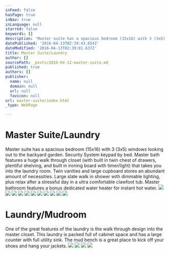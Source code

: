 ```yaml
---
inFeed: false
hasPage: true
inNav: true
inLanguage: null
starred: false
keywords: []
description: 'Master suite has a spacious bedroom (15x16) with 3 (3x5) windows looking out to the backyard garden. Security System keypad by bed. Master bath features a huge walk through closet (with built in twin chest of drawers, plentiful shelving, and built in ironing board with timer/light) that takes you into the laundry room. Twin vanities and large cupboard stores an abundant amount of necessities. Large slate walk in shower with dimmable lighting, plus relax after a stressful day in a ultra comfortable clawfoot tub. Master bathroom features a bonus dedicated water heater for instant hot water.'
datePublished: '2016-04-13T02:39:43.854Z'
dateModified: '2016-04-13T02:39:01.637Z'
title: Master Suite/Laundry
author: []
sourcePath: _posts/2016-04-12-master-suite.md
published: true
authors: []
publisher:
  name: null
  domain: null
  url: null
  favicon: null
url: master-suite/index.html
_type: WebPage

---
```

# Master Suite/Laundry

Master suite has a spacious bedroom (15x16) with 3 (3x5) windows looking out to the backyard garden. Security System keypad by bed. Master bath features a huge walk through closet (with built in twin chest of drawers, plentiful shelving, and built in ironing board with timer/light) that takes you into the laundry room. Twin vanities and large cupboard stores an abundant amount of necessities. Large slate walk in shower with dimmable lighting, plus relax after a stressful day in a ultra comfortable clawfoot tub. Master bathroom features a bonus dedicated water heater for instant hot water.
![](https://s3-us-west-2.amazonaws.com/the-grid-img/p/e60df9fdea9f725921f051ef167041b41c593276.jpg)
![](https://s3-us-west-2.amazonaws.com/the-grid-img/p/587c4a5e93812e613667d307db6fa6b87a5ec963.jpg)
![](https://s3-us-west-2.amazonaws.com/the-grid-img/p/7115a6a89ea55fc808bc882424e97b718fe7caec.jpg)
![](https://s3-us-west-2.amazonaws.com/the-grid-img/p/70b3d1cd03d9da9a050110405ef499ed46051300.jpg)
![](https://s3-us-west-2.amazonaws.com/the-grid-img/p/a754c66a531af02b8d1ff696539f74819a8e0ff7.jpg)
![](https://s3-us-west-2.amazonaws.com/the-grid-img/p/6a99557db20562442d038ef7daea1278ae1f68bd.jpg)
![](https://s3-us-west-2.amazonaws.com/the-grid-img/p/9d88d7d685ad6a5c3ac04d0e5820e4f2e147e8c4.jpg)
![](https://the-grid-user-content.s3-us-west-2.amazonaws.com/d48de7ef-e5ab-443c-8324-a06a9f417fdb.jpg)
![](https://the-grid-user-content.s3-us-west-2.amazonaws.com/17d4aeec-ae73-447f-a310-963c36e648d0.jpg)
![](https://the-grid-user-content.s3-us-west-2.amazonaws.com/0fb64c41-edae-4d14-aac3-0e159ae39030.jpg)
![](https://the-grid-user-content.s3-us-west-2.amazonaws.com/daee1008-b5ba-4c15-9e2f-ddc00cad2765.jpg)

  
# Laundry/Mudroom 

One of the great features of the laundry is the walk through design into the master closet. This laundry is packed full of cabinet space and has a large counter with full utility sink. The mud bench is a great place to kick off your shoes and hang your jackets.
![](https://the-grid-user-content.s3-us-west-2.amazonaws.com/d011ae71-1af2-49c4-84f8-2636f723cdd4.jpg)
![](https://the-grid-user-content.s3-us-west-2.amazonaws.com/eff6d6b2-c136-4262-8fb6-6efb54c999e6.jpg)
![](https://the-grid-user-content.s3-us-west-2.amazonaws.com/d6ad80ee-7cfe-4e94-8c2e-603f1e9f1208.jpg)
![](https://the-grid-user-content.s3-us-west-2.amazonaws.com/f686aaf8-67c6-4403-a523-ea725465181b.jpg)